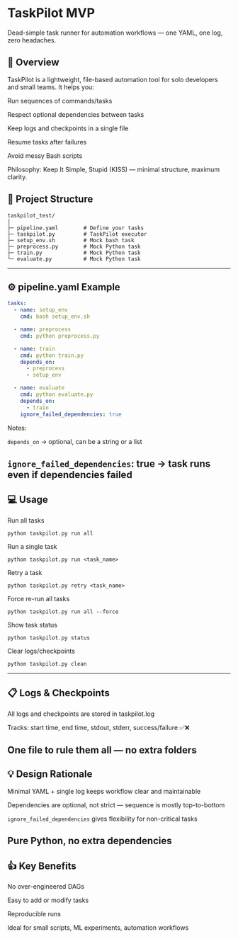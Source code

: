 # TaskPilot MVP

Dead-simple task runner for automation workflows — one YAML, one log, zero headaches.

## 🚀 Overview

TaskPilot is a lightweight, file-based automation tool for solo developers and small teams.
It helps you:

Run sequences of commands/tasks

Respect optional dependencies between tasks

Keep logs and checkpoints in a single file

Resume tasks after failures

Avoid messy Bash scripts

Philosophy: Keep It Simple, Stupid (KISS) — minimal structure, maximum clarity.

## 📂 Project Structure
~~~
taskpilot_test/
│
├─ pipeline.yaml        # Define your tasks
├─ taskpilot.py         # TaskPilot executor
├─ setup_env.sh         # Mock bash task
├─ preprocess.py        # Mock Python task
├─ train.py             # Mock Python task
└─ evaluate.py          # Mock Python task
~~~
---

## ⚙️ pipeline.yaml Example
~~~ yaml
tasks:
  - name: setup_env
    cmd: bash setup_env.sh

  - name: preprocess
    cmd: python preprocess.py

  - name: train
    cmd: python train.py
    depends_on:
      - preprocess
      - setup_env

  - name: evaluate
    cmd: python evaluate.py
    depends_on:
      - train
    ignore_failed_dependencies: true
~~~

Notes:

`depends_on` → optional, can be a string or a list

`ignore_failed_dependencies`: true → task runs even if dependencies failed
---

## 💻 Usage
Run all tasks
~~~
python taskpilot.py run all
~~~

Run a single task
~~~
python taskpilot.py run <task_name>
~~~

Retry a task
~~~
python taskpilot.py retry <task_name>
~~~

Force re-run all tasks
~~~
python taskpilot.py run all --force
~~~

Show task status
~~~
python taskpilot.py status
~~~

Clear logs/checkpoints
~~~
python taskpilot.py clean
~~~
---
## 📋 Logs & Checkpoints

All logs and checkpoints are stored in taskpilot.log

Tracks: start time, end time, stdout, stderr, success/failure ✅❌

One file to rule them all — no extra folders
---

## 💡 Design Rationale

Minimal YAML + single log keeps workflow clear and maintainable

Dependencies are optional, not strict — sequence is mostly top-to-bottom

`ignore_failed_dependencies` gives flexibility for non-critical tasks

Pure Python, no extra dependencies
---

## 👍 Key Benefits

No over-engineered DAGs

Easy to add or modify tasks

Reproducible runs

Ideal for small scripts, ML experiments, automation workflows

